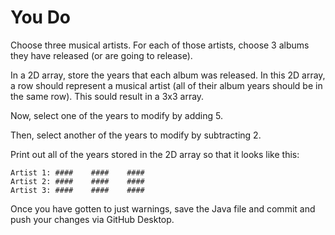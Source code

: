 # You Do

Choose three musical artists. For each of those artists, choose 3 albums they have released (or are going to release).

In a 2D array, store the years that each album was released. In this 2D array, a row should represent a musical artist (all of their album years should be in the same row). This sould result in a 3x3 array.

Now, select one of the years to modify by adding 5.

Then, select another of the years to modify by subtracting 2.

Print out all of the years stored in the 2D array so that it looks like this:

```
Artist 1: ####    ####    ####
Artist 2: ####    ####    ####
Artist 3: ####    ####    ####
```

Once you have gotten to just warnings, save the Java file and commit and push your changes via GitHub Desktop.